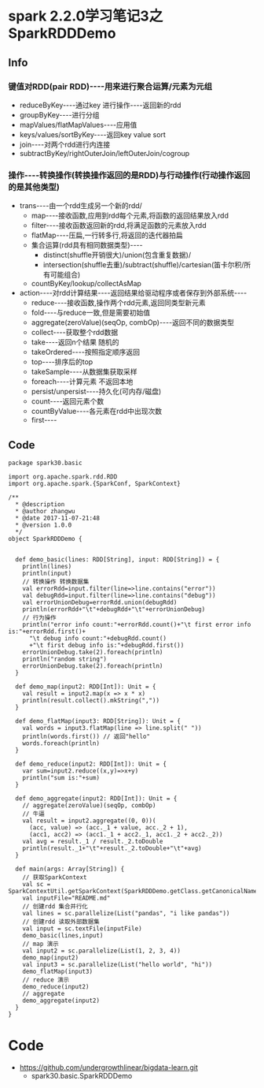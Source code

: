 # spark 2.2.0学习笔记3之SparkRDDDemo
## Info
### 键值对RDD(pair RDD)----用来进行聚合运算/元素为元组
- reduceByKey----通过key 进行操作----返回新的rdd
- groupByKey----进行分组
- mapValues/flatMapValues----应用值
- keys/values/sortByKey----返回key value sort
- join----对两个rdd进行内连接
- subtractByKey/rightOuterJoin/leftOuterJoin/cogroup
### 操作----转换操作(转换操作返回的是RDD)与行动操作(行动操作返回的是其他类型)
- trans----由一个rdd生成另一个新的rdd/
  - map----接收函数,应用到rdd每个元素,将函数的返回结果放入rdd
  - filter----接收函数返回新的rdd,将满足函数的元素放入rdd
  - flatMap----压扁,一行转多行,将返回的迭代器拍扁
  - 集合运算(rdd具有相同数据类型)----
    - distinct(shuffle开销很大)/union(包含重复数据)/
    - intersection(shuffle去重)/subtract(shuffle)/cartesian(笛卡尔积/所有可能组合)
  - countByKey/lookup/collectAsMap
- action----对rdd计算结果----返回结果给驱动程序或者保存到外部系统----
  - reduce----接收函数,操作两个rdd元素,返回同类型新元素
  - fold----与reduce一致,但是需要初始值
  - aggregate(zeroValue)(seqOp, combOp)----返回不同的数据类型
  - collect----获取整个rdd数据
  - take----返回n个结果 随机的
  - takeOrdered----按照指定顺序返回
  - top----排序后的top
  - takeSample----从数据集获取采样
  - foreach----计算元素 不返回本地
  - persist/unpersist----持久化(可内存/磁盘)
  - count----返回元素个数
  - countByValue----各元素在rdd中出现次数
  - first----
## Code
```
package spark30.basic

import org.apache.spark.rdd.RDD
import org.apache.spark.{SparkConf, SparkContext}

/**
  * @description
  * @author zhangwu
  * @date 2017-11-07-21:48
  * @version 1.0.0
  */
object SparkRDDDemo {


  def demo_basic(lines: RDD[String], input: RDD[String]) = {
    println(lines)
    println(input)
    // 转换操作 转换数据集
    val errorRdd=input.filter(line=>line.contains("error"))
    val debugRdd=input.filter(line=>line.contains("debug"))
    val errorUnionDebug=errorRdd.union(debugRdd)
    println(errorRdd+"\t"+debugRdd+"\t"+errorUnionDebug)
    // 行为操作
    println("error info count:"+errorRdd.count()+"\t first error info is:"+errorRdd.first()+
      "\t debug info count:"+debugRdd.count()
      +"\t first debug info is:"+debugRdd.first())
    errorUnionDebug.take(2).foreach(println)
    println("random string")
    errorUnionDebug.take(2).foreach(println)
  }

  def demo_map(input2: RDD[Int]): Unit = {
    val result = input2.map(x => x * x)
    println(result.collect().mkString(","))
  }

  def demo_flatMap(input3: RDD[String]): Unit = {
    val words = input3.flatMap(line => line.split(" "))
    println(words.first()) // 返回"hello"
    words.foreach(println)
  }

  def demo_reduce(input2: RDD[Int]): Unit = {
    var sum=input2.reduce((x,y)=>x+y)
    println("sum is:"+sum)
  }

  def demo_aggregate(input2: RDD[Int]): Unit = {
    // aggregate(zeroValue)(seqOp, combOp)
    // 牛逼
    val result = input2.aggregate((0, 0))(
      (acc, value) => (acc._1 + value, acc._2 + 1),
      (acc1, acc2) => (acc1._1 + acc2._1, acc1._2 + acc2._2))
    val avg = result._1 / result._2.toDouble
    println(result._1+"\t"+result._2.toDouble+"\t"+avg)
  }

  def main(args: Array[String]) {
    // 获取SparkContext
    val sc = SparkContextUtil.getSparkContext(SparkRDDDemo.getClass.getCanonicalName)
    val inputFile="README.md"
    // 创建rdd 集合并行化
    val lines = sc.parallelize(List("pandas", "i like pandas"))
    // 创建rdd 读取外部数据集
    val input = sc.textFile(inputFile)
    demo_basic(lines,input)
    // map 演示
    val input2 = sc.parallelize(List(1, 2, 3, 4))
    demo_map(input2)
    val input3 = sc.parallelize(List("hello world", "hi"))
    demo_flatMap(input3)
    // reduce 演示
    demo_reduce(input2)
    // aggregate
    demo_aggregate(input2)
  }
}

```
# Code
- https://github.com/undergrowthlinear/bigdata-learn.git
    - spark30.basic.SparkRDDDemo